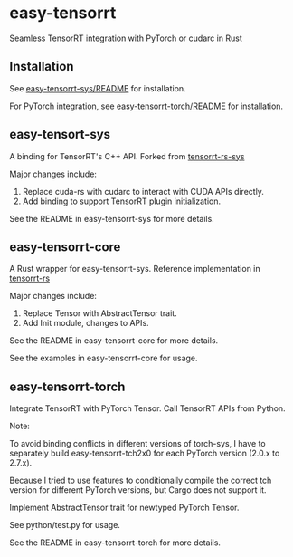 # easy-tensorrt

Seamless TensorRT integration with PyTorch or cudarc in Rust

## Installation

See [easy-tensorrt-sys/README](easy-tensorrt-sys/README.md) for installation.

For PyTorch integration, see [easy-tensorrt-torch/README](easy-tensorrt-torch/README.md) for installation.

## easy-tensort-sys

A binding for TensorRT's C++ API. Forked from [tensorrt-rs-sys](https://github.com/vivym/tensorrt-rs/tree/main/tensorrt-rs-sys)

Major changes include:

1. Replace cuda-rs with cudarc to interact with CUDA APIs directly.
2. Add binding to support TensorRT plugin initialization.

See the README in easy-tensorrt-sys for more details.

## easy-tensorrt-core

A Rust wrapper for easy-tensorrt-sys. Reference implementation in [tensorrt-rs](https://github.com/vivym/tensorrt-rs)

Major changes include:

1. Replace Tensor with AbstractTensor trait.
2. Add Init module, changes to APIs.

See the README in easy-tensorrt-core for more details.

See the examples in easy-tensorrt-core for usage.

## easy-tensorrt-torch

Integrate TensorRT with PyTorch Tensor. Call TensorRT APIs from Python.

Note:

To avoid binding conflicts in different versions of torch-sys, I have to separately build easy-tensorrt-tch2x0 for each PyTorch version (2.0.x to 2.7.x).

Because I tried to use features to conditionally compile the correct tch version for different PyTorch versions, but Cargo does not support it.

Implement AbstractTensor trait for newtyped PyTorch Tensor.

See python/test.py for usage.

See the README in easy-tensorrt-torch for more details.